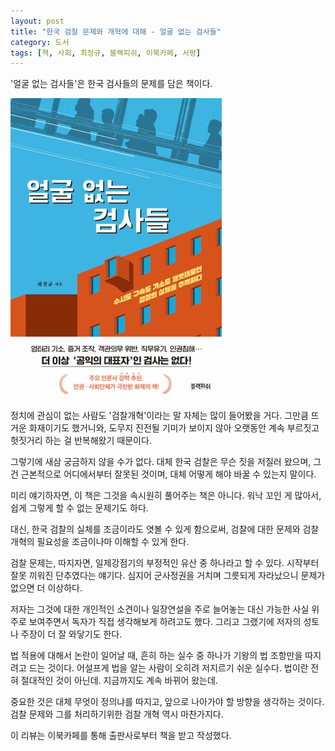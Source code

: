 ```yaml
---
layout: post
title: "한국 검찰 문제와 개혁에 대해 - 얼굴 없는 검사들"
category: 도서
tags: [책, 사회, 최정규, 블랙피쉬, 이북카페, 서평]
---
```


'얼굴 없는 검사들'은
한국 검사들의 문제를 담은 책이다.

![표지](/images/faceless-prosecutors-book-h480.jpg)

정치에 관심이 없는 사람도 '검찰개혁'이라는 말 자체는 많이 들어봤을 거다.
그만큼 뜨거운 화재이기도 했거니와,
도무지 진전될 기미가 보이지 않아
오랫동안 계속 부르짓고 헛짓거리 하는 걸 반복해왔기 때문이다.

그렇기에 새삼 궁금하지 않을 수가 없다.
대체 한국 검찰은 무슨 짓을 저질러 왔으며,
그건 근본적으로 어디에서부터 잘못된 것이며,
대체 어떻게 해야 바꿀 수 있는지 말이다.

미리 얘기하자면, 이 책은 그것을 속시원히 풀어주는 책은 아니다.
워낙 꼬인 게 많아서, 쉽게 그렇게 할 수 없는 문제기도 하다.

대신, 한국 검찰의 실체를 조금이라도 엿볼 수 있게 함으로써,
검찰에 대한 문제와 검찰개혁의 필요성을 조금이나마 이해할 수 있게 한다.

검찰 문제는, 따지자면, 일제강점기의 부정적인 유산 중 하나라고 할 수 있다.
시작부터 잘못 끼워진 단추였다는 얘기다.
심지어 군사정권을 거치며 그릇되게 자라났으니 문제가 없으면 더 이상하다.

저자는 그것에 대한 개인적인 소견이나 일장연설을 주로 늘어놓는 대신
가능한 사실 위주로 보여주면서 독자가 직접 생각해보게 하려고도 했다.
그리고 그랬기에 저자의 성토나 주장이 더 잘 와닿기도 한다.

법 적용에 대해서 논란이 일어날 때,
흔히 하는 실수 중 하나가 기왕의 법 조항만을 따지려고 드는 것이다.
어설프게 법을 알는 사람이 오히려 저지르기 쉬운 실수다.
법이란 전혀 절대적인 것이 아닌데.
지금까지도 계속 바뀌어 왔는데.

중요한 것은 대체 무엇이 정의냐를 따지고,
앞으로 나아가야 할 방향을 생각하는 것이다.
검찰 문제와 그를 처리하기위한 검찰 개혁 역시 마찬가지다.



<div class="im im-info">
이 리뷰는 이북카페를 통해 출판사로부터 책을 받고 작성했다.
</div>
